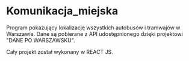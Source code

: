 # Komunikacja_miejska

Program pokazujący lokalizację wszystkich autobusów i tramwajów w Warszawie. Dane są pobierane z API udostępnionego dzięki projektowi "DANE PO WARSZAWSKU". 

Cały projekt został wykonany w REACT JS. 